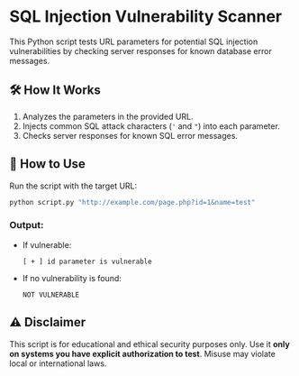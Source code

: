 # SQL Injection Vulnerability Scanner

This Python script tests URL parameters for potential SQL injection vulnerabilities by checking server responses for known database error messages.


## 🛠️ How It Works

1. Analyzes the parameters in the provided URL.
2. Injects common SQL attack characters (`'` and `"`) into each parameter.
3. Checks server responses for known SQL error messages.


## 🚀 How to Use

   Run the script with the target URL:
   ```bash
   python script.py "http://example.com/page.php?id=1&name=test"
   ```

### Output:
- If vulnerable:
  ```
  [ + ] id parameter is vulnerable
  ```
- If no vulnerability is found:
  ```
  NOT VULNERABLE
  ```

## ⚠️ Disclaimer

This script is for educational and ethical security purposes only. Use it **only on systems you have explicit authorization to test**. Misuse may violate local or international laws.

